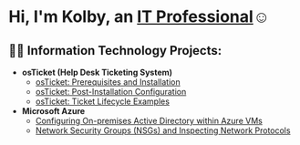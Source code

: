 <h1>Hi, I'm Kolby, an <a href="https://www.linkedin.com/in/kolby-sowell-40826b272/">IT Professional</a>☺</h1>

<h2>👨‍💻 Information Technology Projects:</h2>

- <b>osTicket (Help Desk Ticketing System)</b>
  - [osTicket: Prerequisites and Installation](https://github.com/kolbysowell/osticket-prereqs)
  - [osTicket: Post-Installation Configuration](https://github.com/kolbysowell/post-install-config)
  - [osTicket: Ticket Lifecycle Examples](https://github.com/kolbysowell/ticket-lifecycle)
- <b>Microsoft Azure</b>
  - [Configuring On-premises Active Directory within Azure VMs](https://github.com/kolbysowell/configure-ad)
  - [Network Security Groups (NSGs) and Inspecting Network Protocols](https://github.com/kolbysowell/azure-network-protocols)
